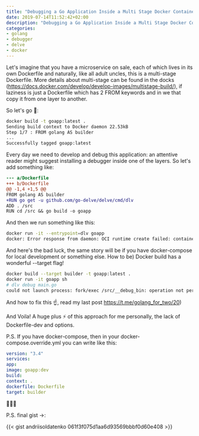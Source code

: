```yaml
---
title: "Debugging a Go Application Inside a Multi Stage Docker Container"
date: 2019-07-14T11:52:42+02:00
description: "Debugging a Go Application Inside a Multi Stage Docker Container"
categories:
- golang
- debugger
- delve
- docker
---
```


Let's imagine that you have a microservice on sale, each of which lives in its own Dockerfile and naturally, like all adult uncles, this is a multi-stage Dockerfile. More details about multi-stage can be found in the docks (https://docs.docker.com/develop/develop-images/multistage-build/), if laziness is just a Dockerfile which has 2 FROM keywords and in we that copy it from one layer to another.

So let's go 🐎:

```bash
docker build -t goapp:latest .
Sending build context to Docker daemon 22.53kB
Step 1/7 : FROM golang AS builder
...
Successfully tagged goapp:latest
```

Every day we need to develop and debug this application: an attentive reader might suggest installing a debugger inside one of the layers. So let's add something like:

```diff
--- a/Dockerfile
+++ b/Dockerfile
@@ -1,4 +1,5 @@
FROM golang AS builder
+RUN go get -u github.com/go-delve/delve/cmd/dlv
ADD . /src
RUN cd /src && go build -o goapp
```

And then we run something like this:

```bash
docker run -it --entrypoint=dlv goapp
docker: Error response from daemon: OCI runtime create failed: container_linux.go:344: starting container process caused "exec: \"dlv\": executable file not found in $PATH": unknown.
```

And here's the bad luck, the same story will be if you have docker-compose for local development or something else. How to be)
Docker build has a wonderful --target flag!

```bash
docker build --target builder -t goapp:latest .
docker run -it goapp sh
# dlv debug main.go
could not launch process: fork/exec /src/__debug_bin: operation not permitted
```

And how to fix this ☝️, read my last post https://t.me/golang_for_two/20)

And Voila! A huge plus ⚡️ of this approach for me personally, the lack of Dockerfile-dev and options.

P.S. If you have docker-compose, then in your docker-compose.override.yml you can write like this:

```yaml
version: "3.4"
services:
app:
image: goapp:dev
build:
context: .
dockerfile: Dockerfile
target: builder
```

🎉💥🎉

P.S. final gist ->:

{{< gist andriisoldatenko 061f3f075d1aa6d93569bbbf0d60e408 >}}
